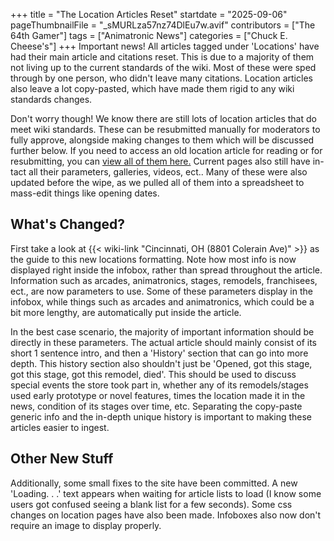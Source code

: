 +++
title = "The Location Articles Reset"
startdate = "2025-09-06"
pageThumbnailFile = "_sMURLza57nz74DlEu7w.avif"
contributors = ["The 64th Gamer"]
tags = ["Animatronic News"]
categories = ["Chuck E. Cheese's"]
+++
Important news! All articles tagged under 'Locations' have had their main article and citations reset. This is due to a majority of them not living up to the current standards of the wiki. Most of these were sped through by one person, who didn't leave many citations. Location articles also leave a lot copy-pasted, which have made them rigid to any wiki standards changes.

Don't worry though! We know there are still lots of location articles that do meet wiki standards. These can be resubmitted manually for moderators to fully approve, alongside making changes to them which will be discussed further below. If you need to access an old location article for reading or for resubmitting, you can [view all of them here.](https://github.com/the64thgamer/cheeseepedia/tree/main/locations_archive) Current pages also still have in-tact all their parameters, galleries, videos, ect.. Many of these were also updated before the wipe, as we pulled all of them into a spreadsheet to mass-edit things like opening dates.

## What's Changed?

First take a look at {{< wiki-link "Cincinnati, OH (8801 Colerain Ave)" >}} as the guide to this new locations formatting. Note how most info is now displayed right inside the infobox, rather than spread throughout the article. Information such as arcades, animatronics, stages, remodels, franchisees, ect., are now parameters to use. Some of these parameters display in the infobox, while things such as arcades and animatronics, which could be a bit more lengthy, are automatically put inside the article.

In the best case scenario, the majority of important information should be directly in these parameters. The actual article should mainly consist of its short 1 sentence intro, and then a 'History' section that can go into more depth. This history section also shouldn't just be 'Opened, got this stage, got this stage, got this remodel, died'. This should be used to discuss special events the store took part in, whether any of its remodels/stages used early prototype or novel features, times the location made it in the news, condition of its stages over time, etc. Separating the copy-paste generic info and the in-depth unique history is important to making these articles easier to ingest.

## Other New Stuff

Additionally, some small fixes to the site have been committed. A new 'Loading. . .' text appears when waiting for article lists to load (I know some users got confused seeing a blank list for a few seconds). Some css changes on location pages have also been made. Infoboxes also now don't require an image to display properly.